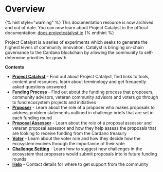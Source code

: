 # Overview

{% hint style="warning" %}
This documentation resource is now archived and out of date. You can now learn about Project Catalyst in the official documentation: [docs.projectcatalyst.io](https://docs.projectcatalyst.io/)
{% endhint %}

Project Catalyst is a series of experiments which seeks to generate the highest levels of community innovation. Catalyst is bringing on-chain governance to the Cardano blockchain by allowing the community to self-determine priorities for growth.



**Contents**

* [**Project Catalyst**](project-catalyst/what-is-project-catalyst.md) - Find out about Project Catalyst, find links to tools, content and resources, learn about terminology and get frequently asked questions answered
* [**Funding Process**](funding-process/funding-process/) - Find out about the funding process that proposers, community advisors, veteran community advisors and voters go through to fund ecosystem projects and initiatives
* [**Proposer**](broken-reference) - Learn about the role of a proposer who makes proposals to address problem statements outlined in challenge briefs that are set in each funding round
* [**Proposal Assessor**](broken-reference) - Learn about the role of a proposal assessor and veteran proposal assessor and how they help assess the proposals that are looking to receive funding from the Cardano treasury
* [**Voter**](voter/voter-guide.md) - Learn about the voter role and how they decide how the ecosystem evolves through the importance of their vote
* [**Challenge Setting**](broken-reference) - Learn how to suggest new challenges in the ecosystem that proposers would submit proposals into in future funding rounds
* [**Help**](broken-reference) - Contact details for where to get support from the community

